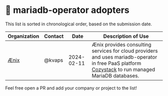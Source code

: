 # 🦭 mariadb-operator adopters

This list is sorted in chronological order, based on the submission date.

| Organization | Contact | Date | Description of Use |
| ------------ | ------- | ---- | ------------------ |
| [Ænix](https://aenix.io) | @kvaps | 2024-02-11 | Ænix provides consulting services for cloud providers and uses mariadb-operator in free PaaS platform [Cozystack](https://cozystack.io) to run managed MariaDB databases. |

Feel free open a PR and add your company or project to the list!
